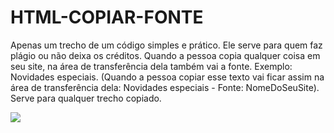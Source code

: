 # HTML-COPIAR-FONTE
Apenas um trecho de um código simples e prático. Ele serve para quem faz plágio ou não deixa os créditos.
Quando a pessoa copia qualquer coisa em seu site, na área de transferência dela também vai a fonte. Exemplo: Novidades especiais. (Quando a pessoa copiar esse texto vai ficar assim na área de transferência dela: Novidades especiais - Fonte: NomeDoSeuSite). Serve para qualquer trecho copiado.

<img src="https://i.imgur.com/aXZUgAW.png">
